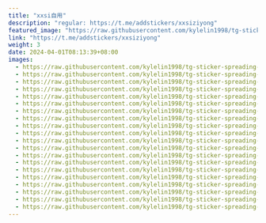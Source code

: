 ```yaml
---
title: "xxsi自用"
description: "regular: https://t.me/addstickers/xxsiziyong"
featured_image: "https://raw.githubusercontent.com/kylelin1998/tg-sticker-spreading-worldwide-images/main/img/484a6116-7ad1-4b6b-87fc-69a0ad1b6d8b.jpg"
link: "https://t.me/addstickers/xxsiziyong"
weight: 3
date: 2024-04-01T08:13:39+08:00
images:
  - https://raw.githubusercontent.com/kylelin1998/tg-sticker-spreading-worldwide-images/main/img/484a6116-7ad1-4b6b-87fc-69a0ad1b6d8b.jpg
  - https://raw.githubusercontent.com/kylelin1998/tg-sticker-spreading-worldwide-images/main/img/a41eaf24-6521-4a3b-b89a-76aa9ac8982d.jpg
  - https://raw.githubusercontent.com/kylelin1998/tg-sticker-spreading-worldwide-images/main/img/41b72094-48a0-420e-82ef-2a69b7b5a3e9.jpg
  - https://raw.githubusercontent.com/kylelin1998/tg-sticker-spreading-worldwide-images/main/img/80ce6cf8-900e-47bf-be28-ba49de36252d.jpg
  - https://raw.githubusercontent.com/kylelin1998/tg-sticker-spreading-worldwide-images/main/img/39c5ed65-6d7f-4f04-b3e8-a61c66764297.jpg
  - https://raw.githubusercontent.com/kylelin1998/tg-sticker-spreading-worldwide-images/main/img/e205261d-5680-4bc5-b776-8fde73ce71c6.jpg
  - https://raw.githubusercontent.com/kylelin1998/tg-sticker-spreading-worldwide-images/main/img/14db21b3-91ff-4eb9-bef6-a0d980651ee1.jpg
  - https://raw.githubusercontent.com/kylelin1998/tg-sticker-spreading-worldwide-images/main/img/a4ca77c5-15bc-483c-8643-0bc31360596d.jpg
  - https://raw.githubusercontent.com/kylelin1998/tg-sticker-spreading-worldwide-images/main/img/c14a636d-f14f-4130-b952-693471a539bd.jpg
  - https://raw.githubusercontent.com/kylelin1998/tg-sticker-spreading-worldwide-images/main/img/9321733e-a203-48a4-be62-c10c238c35f3.jpg
  - https://raw.githubusercontent.com/kylelin1998/tg-sticker-spreading-worldwide-images/main/img/fce3095d-4ce2-41c3-8005-47d3425d88dd.jpg
  - https://raw.githubusercontent.com/kylelin1998/tg-sticker-spreading-worldwide-images/main/img/f4b0c2b7-cdfb-42c1-b4e8-fdbd0d21556d.jpg
  - https://raw.githubusercontent.com/kylelin1998/tg-sticker-spreading-worldwide-images/main/img/196de786-d360-43be-bb7b-9f6797309cd3.jpg
  - https://raw.githubusercontent.com/kylelin1998/tg-sticker-spreading-worldwide-images/main/img/2a46e684-5a44-451c-9543-c1a7896d4e7c.jpg
  - https://raw.githubusercontent.com/kylelin1998/tg-sticker-spreading-worldwide-images/main/img/7fcab2e4-e99a-49f7-ba80-45046238be1e.jpg
  - https://raw.githubusercontent.com/kylelin1998/tg-sticker-spreading-worldwide-images/main/img/1ddf5558-000b-4fdd-b7c0-cae2d19a1762.jpg
  - https://raw.githubusercontent.com/kylelin1998/tg-sticker-spreading-worldwide-images/main/img/46b03c06-9e6f-4194-ad85-b075b1a3f152.jpg
  - https://raw.githubusercontent.com/kylelin1998/tg-sticker-spreading-worldwide-images/main/img/19bea973-7cf3-4057-8120-879df22303ba.jpg
  - https://raw.githubusercontent.com/kylelin1998/tg-sticker-spreading-worldwide-images/main/img/99d7e9d0-d3b5-48fc-85e9-e4fd926103ca.jpg
  - https://raw.githubusercontent.com/kylelin1998/tg-sticker-spreading-worldwide-images/main/img/38a23c5d-c161-4768-8e8a-ae443881053c.jpg
---
```

